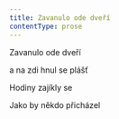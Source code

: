 ```yaml
---
title: Zavanulo ode dveří
contentType: prose
---
```


<section>

Zavanulo ode dveří

a na zdi hnul se plášť

Hodiny zajíkly se

Jako by někdo přicházel

</section>
